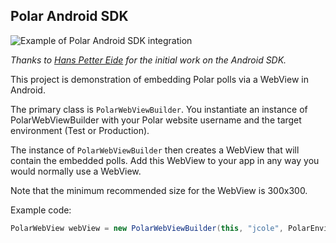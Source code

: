 ## Polar Android SDK

![Example of Polar Android SDK integration](https://polar-api-docs-assets.s3.amazonaws.com/example-polar-android-sdk.png)

*Thanks to [Hans Petter Eide](https://github.com/hanspeide) for the initial work on the Android SDK.*

This project is demonstration of embedding Polar polls via a WebView in Android.

The primary class is `PolarWebViewBuilder`.  You instantiate an instance of PolarWebViewBuilder with your Polar website username and the target environment (Test or Production).  

The instance of `PolarWebViewBuilder` then creates a WebView that will contain the embedded polls.  Add this WebView to your app in any way you would normally use a WebView.  

Note that the minimum recommended size for the WebView is 300x300.

Example code:

```Java
PolarWebView webView = new PolarWebViewBuilder(this, "jcole", PolarEnvironment.PRODUCTION).withPollSetId(926).build();
```

